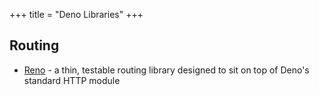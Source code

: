 +++
title = "Deno Libraries"
+++

## Routing

* [Reno](https://github.com/reno-router/reno) - a thin, testable routing library designed to sit on top of Deno's standard HTTP module